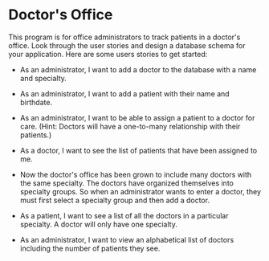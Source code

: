 # Doctor's Office
This program is for office administrators to track patients in a doctor's office. Look through the user stories and design a database schema for your application. Here are some users stories to get started:

* As an administrator, I want to add a doctor to the database with a name and specialty.
* As an administrator, I want to add a patient with their name and birthdate.
* As an administrator, I want to be able to assign a patient to a doctor for care. (Hint: Doctors will have a one-to-many relationship with their patients.)
* As a doctor, I want to see the list of patients that have been assigned to me.
* Now the doctor's office has been grown to include many doctors with the same specialty. The doctors have organized themselves into specialty groups. So when an administrator wants to enter a doctor, they must first select a specialty group and then add a doctor.

* As a patient, I want to see a list of all the doctors in a particular specialty. A doctor will only have one specialty. 
* As an administrator, I want to view an alphabetical list of doctors including the number of patients they see. 
